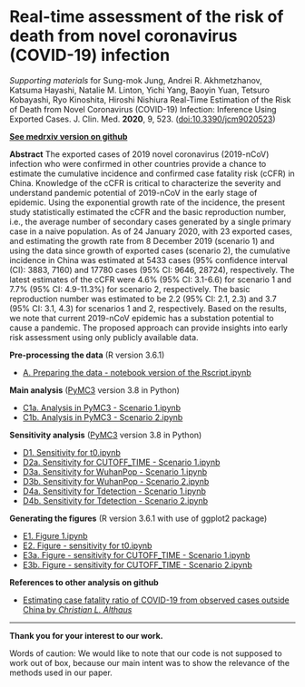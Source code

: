 # Real-time assessment of the risk of death from novel coronavirus (COVID-19) infection

*Supporting materials* for Sung-mok Jung, Andrei R. Akhmetzhanov, Katsuma Hayashi, Natalie M. Linton, Yichi Yang, Baoyin Yuan, Tetsuro Kobayashi, Ryo Kinoshita, Hiroshi Nishiura Real-Time Estimation of the Risk of Death from Novel Coronavirus (COVID-19) Infection: Inference Using Exported Cases. J. Clin. Med. **2020**, 9, 523. ([doi:10.3390/jcm9020523](http://dx.doi.org/10.3390/jcm9020523)) 

[**See medrxiv version on github**](https://github.com/aakhmetz/WuhanCFR2020/blob/master/manuscript/Jung%20et%20al%202020%20Medrxiv%20-%20version%202.pdf)

**Abstract** The exported cases of 2019 novel coronavirus (2019-nCoV) infection who were confirmed in other countries provide a chance to estimate the cumulative incidence and confirmed case fatality risk (cCFR) in China. Knowledge of the cCFR is critical to characterize the severity and understand pandemic potential of 2019-nCoV in the early stage of epidemic. Using the exponential growth rate of the incidence, the present study statistically estimated the cCFR and the basic reproduction number, i.e., the average number of secondary cases generated by a single primary case in a naive population. As of 24 January 2020, with 23 exported cases, and estimating the growth rate from 8 December 2019 (scenario 1) and using the data since growth of exported cases (scenario 2), the cumulative incidence in China was estimated at 5433 cases (95% confidence interval (CI): 3883, 7160) and 17780 cases (95% CI: 9646, 28724), respectively. The latest estimates of the cCFR were 4.6% (95% CI: 3.1-6.6) for scenario 1 and 7.7% (95% CI: 4.9-11.3%) for scenario 2, respectively. The basic reproduction number was estimated to be 2.2 (95% CI: 2.1, 2.3) and 3.7 (95% CI: 3.1, 4.3) for scenarios 1 and 2, respectively. Based on the results, we note that current 2019-nCoV epidemic has a substation potential to cause a pandemic. The proposed approach can provide insights into early risk assessment using only publicly available data.

**Pre-processing the data** (R version 3.6.1)
* [A. Preparing the data - notebook version of the Rscript.ipynb](https://nbviewer.jupyter.org/github/aakhmetz/WuhanCFR2020/blob/master/scripts/A.%20Preparing%20the%20data%20-%20notebook%20version%20of%20the%20Rscript.ipynb)
 
**Main analysis** ([PyMC3](https://docs.pymc.io/) version 3.8 in Python)
* [C1a. Analysis in PyMC3 - Scenario 1.ipynb](https://nbviewer.jupyter.org/github/aakhmetz/WuhanCFR2020/blob/master/scripts/C1a.%20Analysis%20in%20PyMC3%20-%20Scenario%201.ipynb)
* [C1b. Analysis in PyMC3 - Scenario 2.ipynb](https://nbviewer.jupyter.org/github/aakhmetz/WuhanCFR2020/blob/master/scripts/C1b.%20Analysis%20in%20PyMC3%20-%20Scenario%202.ipynb)

**Sensitivity analysis** ([PyMC3](https://docs.pymc.io/) version 3.8 in Python)
* [D1. Sensitivity for t0.ipynb](https://nbviewer.jupyter.org/github/aakhmetz/WuhanCFR2020/blob/master/scripts/D1.%20Sensitivity%20for%20t0.ipynb)
* [D2a. Sensitivity for CUTOFF_TIME - Scenario 1.ipynb](https://nbviewer.jupyter.org/github/aakhmetz/WuhanCFR2020/blob/master/scripts/D2a.%20Sensitivity%20for%20CUTOFF_TIME%20-%20Scenario%201.ipynb)
* [D3a. Sensitivity for WuhanPop - Scenario 1.ipynb](https://nbviewer.jupyter.org/github/aakhmetz/WuhanCFR2020/blob/master/scripts/D3a.%20Sensitivity%20for%20WuhanPop%20-%20Scenario%201.ipynb)
* [D3b. Sensitivity for WuhanPop - Scenario 2.ipynb](https://nbviewer.jupyter.org/github/aakhmetz/WuhanCFR2020/blob/master/scripts/D3b.%20Sensitivity%20for%20WuhanPop%20-%20Scenario%202.ipynb)
* [D4a. Sensitivity for Tdetection - Scenario 1.ipynb](https://nbviewer.jupyter.org/github/aakhmetz/WuhanCFR2020/blob/master/scripts/D4a.%20Sensitivity%20for%20Tdetection%20-%20Scenario%201.ipynb)
* [D4b. Sensitivity for Tdetection - Scenario 2.ipynb](https://nbviewer.jupyter.org/github/aakhmetz/WuhanCFR2020/blob/master/scripts/D4b.%20Sensitivity%20for%20Tdetection%20-%20Scenario%202.ipynb)

**Generating the figures** (R version 3.6.1 with use of ggplot2 package)
* [E1. Figure 1.ipynb](https://nbviewer.jupyter.org/github/aakhmetz/WuhanCFR2020/blob/master/scripts/E1.%20Figure%201.ipynb)
* [E2. Figure - sensitivity for t0.ipynb](https://nbviewer.jupyter.org/github/aakhmetz/WuhanCFR2020/blob/master/scripts/E2.%20Figure%20-%20sensitivity%20for%20t0.ipynb)
* [E3a. Figure - sensitivity for CUTOFF_TIME - Scenario 1.ipynb](https://nbviewer.jupyter.org/github/aakhmetz/WuhanCFR2020/blob/master/scripts/E3a.%20Figure%20-%20sensitivity%20for%20CUTOFF_TIME%20-%20Scenario%201.ipynb)
* [E3b. Figure - sensitivity for CUTOFF_TIME - Scenario 2.ipynb](https://github.com/aakhmetz/WuhanCFR2020/blob/master/scripts/E3b.%20Figure%20-%20sensitivity%20for%20CUTOFF_TIME%20-%20Scenario%202.ipynb)

**References to other analysis on github**
* [Estimating case fatality ratio of COVID-19 from observed cases outside China by *Christian L. Althaus*](https://github.com/calthaus/ncov-cfr)

------
**Thank you for your interest to our work.**

Words of caution: We would like to note that our code is not supposed to work out of box, because our main intent was to show the relevance of the methods used in our paper.
